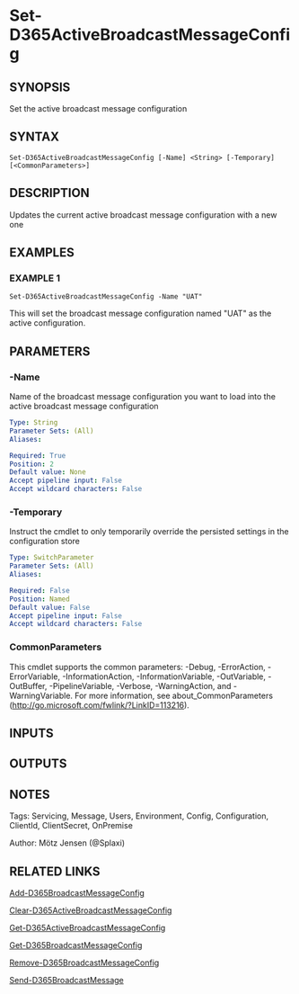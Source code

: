 ﻿---
external help file: d365fo.tools-help.xml
Module Name: d365fo.tools
online version:
schema: 2.0.0
---

# Set-D365ActiveBroadcastMessageConfig

## SYNOPSIS
Set the active broadcast message configuration

## SYNTAX

```
Set-D365ActiveBroadcastMessageConfig [-Name] <String> [-Temporary] [<CommonParameters>]
```

## DESCRIPTION
Updates the current active broadcast message configuration with a new one

## EXAMPLES

### EXAMPLE 1
```
Set-D365ActiveBroadcastMessageConfig -Name "UAT"
```

This will set the broadcast message configuration named "UAT" as the active configuration.

## PARAMETERS

### -Name
Name of the broadcast message configuration you want to load into the active broadcast message configuration

```yaml
Type: String
Parameter Sets: (All)
Aliases:

Required: True
Position: 2
Default value: None
Accept pipeline input: False
Accept wildcard characters: False
```

### -Temporary
Instruct the cmdlet to only temporarily override the persisted settings in the configuration store

```yaml
Type: SwitchParameter
Parameter Sets: (All)
Aliases:

Required: False
Position: Named
Default value: False
Accept pipeline input: False
Accept wildcard characters: False
```

### CommonParameters
This cmdlet supports the common parameters: -Debug, -ErrorAction, -ErrorVariable, -InformationAction, -InformationVariable, -OutVariable, -OutBuffer, -PipelineVariable, -Verbose, -WarningAction, and -WarningVariable.
For more information, see about_CommonParameters (http://go.microsoft.com/fwlink/?LinkID=113216).

## INPUTS

## OUTPUTS

## NOTES
Tags: Servicing, Message, Users, Environment, Config, Configuration, ClientId, ClientSecret, OnPremise

Author: Mötz Jensen (@Splaxi)

## RELATED LINKS

[Add-D365BroadcastMessageConfig]()

[Clear-D365ActiveBroadcastMessageConfig]()

[Get-D365ActiveBroadcastMessageConfig]()

[Get-D365BroadcastMessageConfig]()

[Remove-D365BroadcastMessageConfig]()

[Send-D365BroadcastMessage]()

